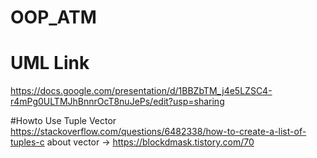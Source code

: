 # OOP_ATM
# UML Link
https://docs.google.com/presentation/d/1BBZbTM_j4e5LZSC4-r4mPg0ULTMJhBnnrOcT8nuJePs/edit?usp=sharing

#Howto Use Tuple Vector
https://stackoverflow.com/questions/6482338/how-to-create-a-list-of-tuples-c
about vector -> https://blockdmask.tistory.com/70
